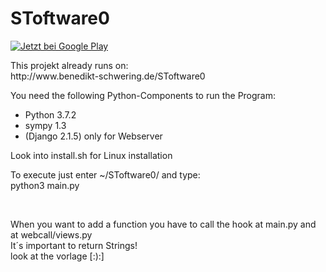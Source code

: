 # SToftware0
<a href='https://play.google.com/store/apps/details?id=com.benedikt_schwering.stoftware0&pcampaignid=MKT-Other-global-all-co-prtnr-py-PartBadge-Mar2515-1'><img alt='Jetzt bei Google Play' src='https://play.google.com/intl/en_us/badges/images/generic/de_badge_web_generic.png'/></a>
<p>
This projekt already runs on:<br>
http://www.benedikt-schwering.de/SToftware0
</p>
<p>
You need the following Python-Components to run the Program:<br>
<ul>
<li>Python 3.7.2</li>
<li>sympy 1.3</li>
<li>(Django 2.1.5) only for Webserver</li>
</ul>
</p>
<p>
Look into install.sh for Linux installation
</p>
<p>
To execute just enter ~/SToftware0/ and type:<br>
python3 main.py
</p>

<br>
<p>
When you want to add a function you have to call the hook at main.py and at webcall/views.py
<br>It´s important to return Strings!<br>
look at the vorlage [:):]
</p>
